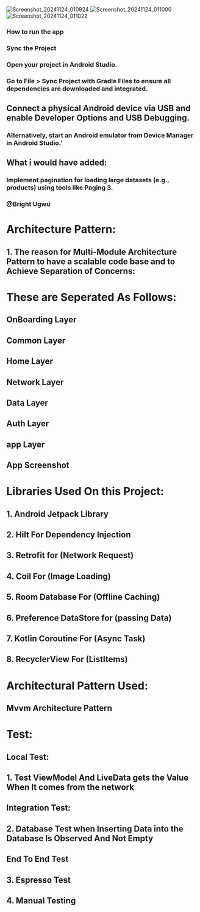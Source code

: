 ![Screenshot_20241124_010924](https://github.com/user-attachments/assets/4496675c-cb17-45ec-a205-a58ad2f31986)
![Screenshot_20241124_011000](https://github.com/user-attachments/assets/88ff7024-6f14-4b19-b1fc-bc1bf140fb86)
![Screenshot_20241124_011022](https://github.com/user-attachments/assets/88be084f-093a-431b-a766-b5231d4d4a79)

### How to run the app

### Sync the Project
   ### Open your project in Android Studio.
   ### Go to File > Sync Project with Gradle Files to ensure all dependencies are downloaded and integrated.
## Connect a physical Android device via USB and enable Developer Options and USB Debugging.
### Alternatively, start an Android emulator from Device Manager in Android Studio.'


## What i would have added:
 ### Implement pagination for loading large datasets (e.g., products) using tools like Paging 3.


### @Bright Ugwu 
# Architecture Pattern:
## 1. The reason for Multi-Module Architecture Pattern to  have a scalable code base and to Achieve Separation of Concerns:



# These are Seperated As Follows: 
## OnBoarding Layer
## Common Layer
## Home Layer
## Network Layer
## Data Layer
## Auth Layer
## app Layer

## App Screenshot

# Libraries Used On this Project:

## 1. Android Jetpack Library

## 2. Hilt For Dependency Injection

## 3. Retrofit for (Network Request)

## 4. Coil For (Image Loading)

## 5. Room Database For (Offline Caching)

## 6. Preference DataStore for (passing Data)

## 7. Kotlin Coroutine For (Async Task)

## 8. RecyclerView For (ListItems)


# Architectural Pattern Used:
## Mvvm Architecture Pattern

# Test:

## Local Test:
## 1. Test ViewModel And LiveData gets the Value When It comes from the network

## Integration Test:
## 2. Database Test when Inserting Data into the Database Is Observed And Not Empty

## End To End Test
## 3. Espresso Test
## 4. Manual Testing






